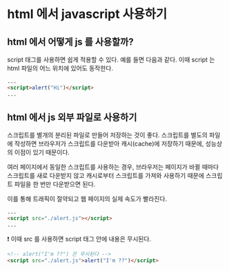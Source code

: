 # html 에서 javascript 사용하기

## html 에서 어떻게 js 를 사용할까?
script 태그를 사용하면 쉽게 적용할 수 있다. 예를 들면 다음과 같다.
이때 script 는 html 파일의 어느 위치에 있어도 동작한다.

```html
...
<script>alert("Hi")</script>
...
```


## html 에서 js 외부 파일로 사용하기
스크립트를 별개의 분리된 파일로 만들어 저장하는 것이 좋다. 스크립트를 별도의 파일에 작성하면 브라우저가 스크립트를 다운받아 캐시(cache)에 저장하기 때문에, 성능상의 이점이 있기 때문이다.

여러 페이지에서 동일한 스크립트를 사용하는 경우, 브라우저는 페이지가 바뀔 때마다 스크립트를 새로 다운받지 않고 캐시로부터 스크립트를 가져와 사용하기 때문에 스크립트 파일을 한 번만 다운받으면 된다.

이를 통해 트래픽이 절약되고 웹 페이지의 실제 속도가 빨라진다.


```html
...
<script src="./alert.js"></script>
...
```


❗️ 이때 src 를 사용하면 script 태그 안에 내용은 무시된다.
```html
<!-- alert("I'm ??") 은 무시된다 -->
<script src="./alert.js">alert("I'm ??")</script>
```